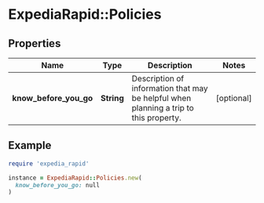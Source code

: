 # ExpediaRapid::Policies

## Properties

| Name | Type | Description | Notes |
| ---- | ---- | ----------- | ----- |
| **know_before_you_go** | **String** | Description of information that may be helpful when planning a trip to this property. | [optional] |

## Example

```ruby
require 'expedia_rapid'

instance = ExpediaRapid::Policies.new(
  know_before_you_go: null
)
```

